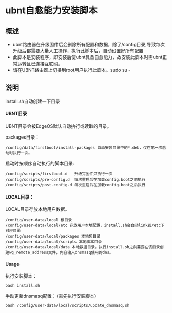 # ubnt自愈能力安装脚本

## 概述

* ubnt路由器在升级固件后会删除所有配置和数据，除了/config目录,导致每次升级后都需要大量人工操作，执行此脚本后，自动设置好所有配置
* 此脚本是安装程序，即安装后使ubnt具备自愈能力，故安装此脚本时需ubnt正常运转且已连接互联网。
* 请在UBNT路由器上切换到root用户执行此脚本。sudo su -

## 说明

install.sh自动创建一下目录

#### UBNT目录
UBNT目录会被EdgeOS默认自动执行或读取的目录。

packages目录：
```
/config/data/firstboot/install-packages 自动安装目录中的*.deb，仅在第一次启动时执行一次。
```

启动时按顺序自动执行的脚本目录:
```
/config/scripts/firstboot.d   升级完固件只执行一次
/config/scripts/pre-config.d  每次重启后在加载config.boot之前执行
/config/scripts/post-config.d 每次重启后在加载config.boot之后执行
```

#### LOCAL目录：
LOCAL目录存放本地用户数据。

```
/config/user-data/local 根目录
/config/user-data/local/etc 存放用户本地配置，install.sh会自动link到/etc下对应目录
/config/user-data/local/packages 本地包目录
/config/user-data/local/scripts 本地脚本目录
/config/user-data/local/data 本地数据目录，执行install.sh之前需要在该目录创建wg_remote_address文件，内容输入dnsmasq使用的dns。
```

#### Usage

执行安装脚本：

```
bash install.sh
```

手动更新dnsmasq配置：（需先执行安装脚本）
```
bash /config/user-data/local/scripts/update_dnsmasq.sh 
```